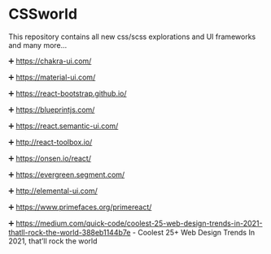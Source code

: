 # CSSworld
This repository contains all new css/scss explorations and UI frameworks and many more...


:heavy_plus_sign: https://chakra-ui.com/ 

:heavy_plus_sign: https://material-ui.com/

:heavy_plus_sign: https://react-bootstrap.github.io/

:heavy_plus_sign: https://blueprintjs.com/

:heavy_plus_sign: https://react.semantic-ui.com/

:heavy_plus_sign: http://react-toolbox.io/

:heavy_plus_sign: https://onsen.io/react/

:heavy_plus_sign: https://evergreen.segment.com/

:heavy_plus_sign: http://elemental-ui.com/

:heavy_plus_sign: https://www.primefaces.org/primereact/

:heavy_plus_sign: https://medium.com/quick-code/coolest-25-web-design-trends-in-2021-thatll-rock-the-world-388eb1144b7e - Coolest 25+ Web Design Trends In 2021, that’ll rock the world
